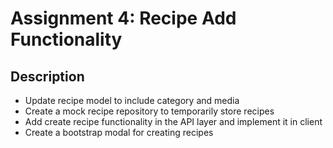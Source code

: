 # Assignment 4: Recipe Add Functionality

## Description
- Update recipe model to include category and media
- Create a mock recipe repository to temporarily store recipes
- Add create recipe functionality in the API layer and implement it in client
- Create a bootstrap modal for creating recipes